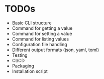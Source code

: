 # TODOs

- Basic CLI structure
- Command for getting a value
- Command for setting a value
- Command for listing values
- Configuration file handling
- Different output formats (json, yaml, toml)
- Testing
- CI/CD
- Packaging
- Installation script
